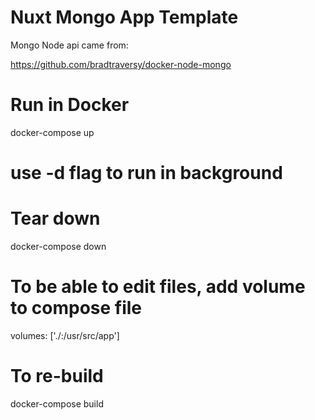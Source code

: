 
<h1> Nuxt Mongo App Template </h1>

Mongo Node api came from: 

https://github.com/bradtraversy/docker-node-mongo

# Run in Docker
docker-compose up
# use -d flag to run in background

# Tear down
docker-compose down

# To be able to edit files, add volume to compose file
volumes: ['./:/usr/src/app']

# To re-build
docker-compose build